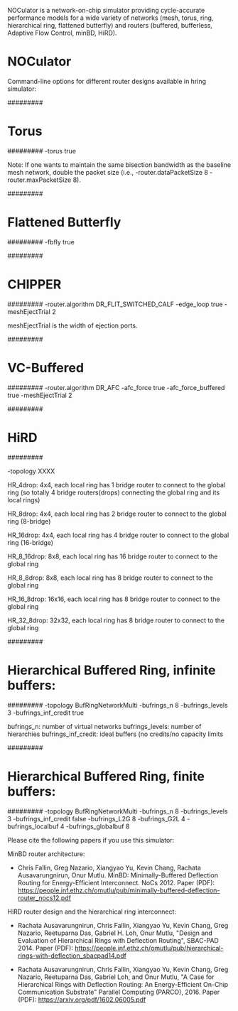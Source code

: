 NOCulator is a network-on-chip simulator providing cycle-accurate performance models for a wide variety of networks (mesh, torus, ring, hierarchical ring, flattened butterfly) and routers (buffered, bufferless, Adaptive Flow Control, minBD, HiRD).


# NOCulator

Command-line options for different router designs available in hring simulator:

#########
# Torus
#########
-torus true

Note: If one wants to maintain the same bisection bandwidth as the baseline mesh
network, double the packet size (i.e., -router.dataPacketSize 8 -router.maxPacketSize
8).

#########
# Flattened Butterfly
#########
-fbfly true

#########
# CHIPPER
#########
-router.algorithm DR_FLIT_SWITCHED_CALF -edge_loop true -meshEjectTrial 2

meshEjectTrial is the width of ejection ports.


#########
# VC-Buffered
#########
-router.algorithm DR_AFC -afc_force true -afc_force_buffered true
-meshEjectTrial 2

#########
# HiRD
#########

-topology XXXX

HR_4drop:
    4x4, each local ring has 1 bridge router to connect to the global
    ring (so totally 4 bridge routers(drops) connecting the global ring
    and its local rings)

HR_8drop:
    4x4, each local ring has 2 bridge router to connect to the global ring
    (8-bridge)

HR_16drop:
    4x4, each local ring has 4 bridge router to connect to the global ring
    (16-bridge)

HR_8_16drop:
    8x8, each local ring has 16 bridge router to connect to the global ring

HR_8_8drop:
    8x8, each local ring has 8 bridge router to connect to the global ring

HR_16_8drop:
    16x16, each local ring has 8 bridge router to connect to the global ring

HR_32_8drop:
    32x32, each local ring has 8 bridge router to connect to the global ring


#########
# Hierarchical Buffered Ring, infinite buffers:
#########
-topology BufRingNetworkMulti -bufrings_n 8 -bufrings_levels 3 -bufrings_inf_credit true

bufrings_n: number of virtual networks
bufrings_levels: number of hierarchies
bufrings_inf_credit: ideal buffers (no credits/no capacity limits

#########
# Hierarchical Buffered Ring, finite buffers:
#########
-topology BufRingNetworkMulti -bufrings_n 8 -bufrings_levels 3 -bufrings_inf_credit false -bufrings_L2G 8 -bufrings_G2L 4 -bufrings_localbuf 4 -bufrings_globalbuf 8


Please cite the following papers if you use this simulator:

MinBD router architecture:
- Chris Fallin, Greg Nazario, Xiangyao Yu, Kevin Chang, Rachata Ausavarungnirun, Onur Mutlu.
MinBD: Minimally-Buffered Deflection Routing for Energy-Efficient Interconnect. NoCs 2012.
Paper (PDF): https://people.inf.ethz.ch/omutlu/pub/minimally-buffered-deflection-router_nocs12.pdf

HiRD router design and the hierarchical ring interconnect:
- Rachata Ausavarungnirun, Chris Fallin, Xiangyao Yu, Kevin Chang, Greg Nazario, Reetuparna Das, Gabriel H. Loh, Onur Mutlu,
"Design and Evaluation of Hierarchical Rings with Deflection Routing", SBAC-PAD 2014.
Paper (PDF): https://people.inf.ethz.ch/omutlu/pub/hierarchical-rings-with-deflection_sbacpad14.pdf

- Rachata Ausavarungnirun, Chris Fallin, Xiangyao Yu, Kevin Chang, Greg Nazario, Reetuparna Das, Gabriel Loh, and Onur Mutlu,
"A Case for Hierarchical Rings with Deflection Routing: An Energy-Efficient On-Chip Communication Substrate"
Parallel Computing (PARCO), 2016.
Paper (PDF): https://arxiv.org/pdf/1602.06005.pdf


